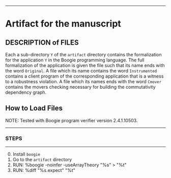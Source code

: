 ----------------------------------------------------------------------

# Artifact for the manuscript




## DESCRIPTION of FILES


Each a sub-directory ```Y``` of the ```artifact``` directory contains 
the formalization for the application ```Y``` in the Boogie programming language. 
The full formalization of the application is given the file such that 
its name ends with the word ```Original```.
A file which its name contains the word ```Instrumented``` contains 
a client program of the corresponding application that is a witness 
to a robustness violation. 
A file which its names ends with the word ```Cmover``` contains 
the movers checking necessary for building the commutativity 
dependency graph.
  


## How to Load Files

 
NOTE:  Tested with Boogie program verifier version 2.4.1.10503.

------
### STEPS
------

  0. Install ```boogie``` 
  1. Go to the ```artifact``` directory
  2. RUN: %boogie -noinfer -useArrayTheory "%s" > "%t"
  3. RUN: %diff "%s.expect" "%t"


